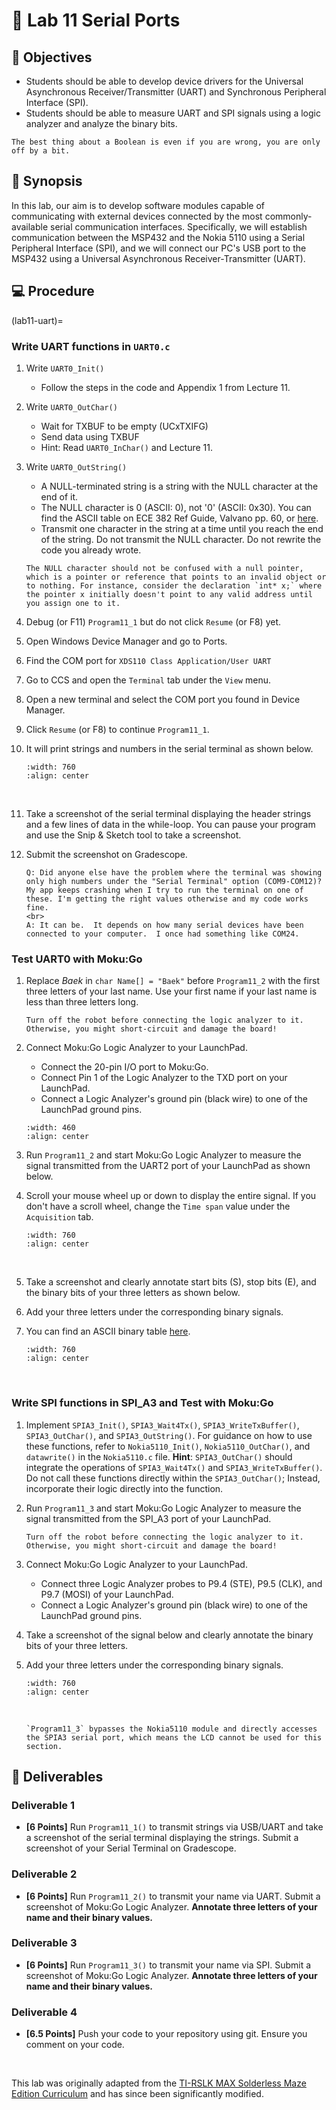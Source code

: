 # 🔬 Lab 11 Serial Ports

## 📌 Objectives

- Students should be able to develop device drivers for the Universal Asynchronous Receiver/Transmitter (UART) and Synchronous Peripheral Interface (SPI).
- Students should be able to measure UART and SPI signals using a logic analyzer and analyze the binary bits.

```{note}
The best thing about a Boolean is even if you are wrong, you are only off by a bit.
```

## 📜 Synopsis

In this lab, our aim is to develop software modules capable of communicating with external devices connected by the most commonly-available serial communication interfaces.  Specifically, we will establish communication between the MSP432 and the Nokia 5110 using a Serial Peripheral Interface (SPI), and we will connect our PC's USB port to the MSP432 using a Universal Asynchronous Receiver-Transmitter (UART).


## 💻 Procedure

(lab11-uart)=
### Write UART functions in `UART0.c`

1. Write `UART0_Init()`
    - Follow the steps in the code and Appendix 1 from Lecture 11.
2. Write `UART0_OutChar()`
    - Wait for TXBUF to be empty (UCxTXIFG)
    - Send data using TXBUF
    - Hint: Read `UART0_InChar()` and Lecture 11.
3. Write `UART0_OutString()`
    - A NULL-terminated string is a string with the NULL character at the end of it.
    - The NULL character is 0 (ASCII: 0), not '0' (ASCII: 0x30). You can find the ASCII table on ECE 382 Ref Guide, Valvano pp. 60, or [here](Resources:ASCII_Table).
    - Transmit one character in the string at a time until you reach the end of the string. Do not transmit the NULL character.  Do not rewrite the code you already wrote. 

    ```{note}
    The NULL character should not be confused with a null pointer, which is a pointer or reference that points to an invalid object or to nothing. For instance, consider the declaration `int* x;` where the pointer x initially doesn't point to any valid address until you assign one to it.
    ```

1. Debug (or F11) `Program11_1` but do not click `Resume` (or F8) yet.  
1. Open Windows Device Manager and go to Ports.
1. Find the COM port for `XDS110 Class Application/User UART`
1. Go to CCS and open the `Terminal` tab under the `View` menu.
1. Open a new terminal and select the COM port you found in Device Manager.
1. Click `Resume` (or F8) to continue `Program11_1`.
1. It will print strings and numbers in the serial terminal as shown below. 

    ```{image} ./figures/Lab11_SerialTerminal.gif
    :width: 760
    :align: center
    ```
    <br>

1. Take a screenshot of the serial terminal displaying the header strings and a few lines of data in the while-loop.  You can pause your program and use the Snip \& Sketch tool to take a screenshot.  
1. Submit the screenshot on Gradescope.


    ```{admonition} Q&A
    Q: Did anyone else have the problem where the terminal was showing only high numbers under the "Serial Terminal" option (COM9-COM12)? My app keeps crashing when I try to run the terminal on one of these. I'm getting the right values otherwise and my code works fine.
    <br>
    A: It can be.  It depends on how many serial devices have been connected to your computer.  I once had something like COM24.
    ```


### Test UART0 with Moku:Go

1. Replace _Baek_ in `char Name[] = "Baek"` before `Program11_2` with the first three letters of your last name.  Use your first name if your last name is less than three letters long. 

    ```{warning}
    Turn off the robot before connecting the logic analyzer to it. Otherwise, you might short-circuit and damage the board!
    ```

1. Connect Moku:Go Logic Analyzer to your LaunchPad.
    - Connect the 20-pin I/O port to Moku:Go.
    - Connect Pin 1 of the Logic Analyzer to the TXD port on your LaunchPad.
    - Connect a Logic Analyzer's ground pin (black wire) to one of the LaunchPad ground pins.  

    ```{image} ./figures/Lab11_MokuConnection.png
    :width: 460
    :align: center
    ```

1. Run `Program11_2` and start Moku:Go Logic Analyzer to measure the signal transmitted from the UART2 port of your LaunchPad as shown below. 
1. Scroll your mouse wheel up or down to display the entire signal. If you don't have a scroll wheel, change the `Time span` value under the `Acquisition` tab.

    ```{image} ./figures/Lab11_LogicAnalyzerMeasure.gif
    :width: 760
    :align: center
    ```
    <br>

1. Take a screenshot and clearly annotate start bits (S), stop bits (E), and the binary bits of your three letters as shown below. 
1. Add your three letters under the corresponding binary signals.
1. You can find an ASCII binary table [here](Resources:ASCII_Table).

    ```{image} ./figures/Lab11_Moku_UART_Fox.png
    :width: 760
    :align: center
    ```
    <br>


### Write SPI functions in SPI_A3 and Test with Moku:Go

1. Implement `SPIA3_Init()`, `SPIA3_Wait4Tx()`,  `SPIA3_WriteTxBuffer()`, `SPIA3_OutChar()`, and `SPIA3_OutString()`. For guidance on how to use these functions, refer to `Nokia5110_Init()`, `Nokia5110_OutChar()`, and `datawrite()` in the `Nokia5110.c` file. **Hint**: `SPIA3_OutChar()` should integrate the operations of `SPIA3_Wait4Tx()` and `SPIA3_WriteTxBuffer()`.  Do not call these functions directly within the `SPIA3_OutChar()`; Instead, incorporate their logic directly into the function.

1. Run `Program11_3` and start Moku:Go Logic Analyzer to measure the signal transmitted from the SPI_A3 port of your LaunchPad. 

    ```{warning}
    Turn off the robot before connecting the logic analyzer to it. Otherwise, you might short-circuit and damage the board!
    ```

1. Connect Moku:Go Logic Analyzer to your LaunchPad.
    - Connect three Logic Analyzer probes to P9.4 (STE), P9.5 (CLK), and P9.7 (MOSI) of your LaunchPad.
    - Connect a Logic Analyzer's ground pin (black wire) to one of the LaunchPad ground pins.  
1. Take a screenshot of the signal below and clearly annotate the binary bits of your three letters. 
1. Add your three letters under the corresponding binary signals.

    ```{image} ./figures/Lab11_Moku_SPI_Fox.png
    :width: 760
    :align: center
    ```
    <br>

    ```{note}
    `Program11_3` bypasses the Nokia5110 module and directly accesses the SPIA3 serial port, which means the LCD cannot be used for this section.
    ```


## 🚚 Deliverables

### Deliverable 1 
- **[6 Points]** Run `Program11_1()` to transmit strings via USB/UART and take a screenshot of the serial terminal displaying the strings. Submit a screenshot of your Serial Terminal on Gradescope.

### Deliverable 2
- **[6 Points]** Run `Program11_2()` to transmit your name via UART. Submit a screenshot of Moku:Go Logic Analyzer. **Annotate three letters of your name and their binary values.**

### Deliverable 3 
- **[6 Points]** Run `Program11_3()` to transmit your name via SPI. Submit a screenshot of Moku:Go Logic Analyzer.  **Annotate three letters of your name and their binary values.** 

### Deliverable 4
- **[6.5 Points]** Push your code to your repository using git. Ensure you comment on your code.

<br>

This lab was originally adapted from the [TI-RSLK MAX Solderless Maze Edition Curriculum](https://university.ti.com/en/faculty/ti-robotics-system-learning-kit/ti-rslk-max-edition-curriculum) and has since been significantly modified.



